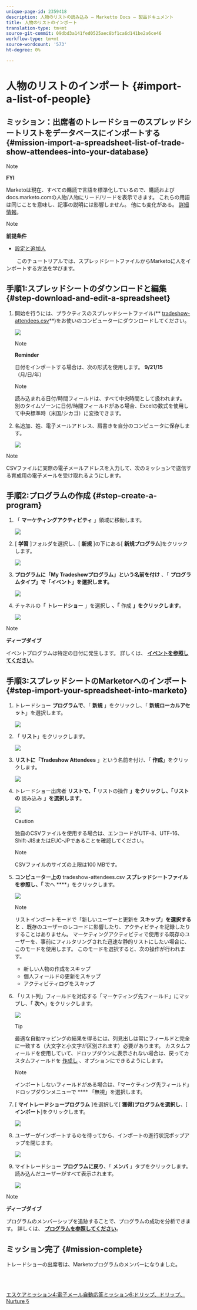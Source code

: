 ```yaml
---
unique-page-id: 2359418
description: 人物のリストの読み込み — Marketto Docs — 製品ドキュメント
title: 人物のリストのインポート
translation-type: tm+mt
source-git-commit: 09dbd3a141fed0525aec8bf1ca6d141be2a6ce46
workflow-type: tm+mt
source-wordcount: '573'
ht-degree: 0%

---
```



# 人物のリストのインポート {#import-a-list-of-people}

## ミッション：出席者のトレードショーのスプレッドシートリストをデータベースにインポートする {#mission-import-a-spreadsheet-list-of-trade-show-attendees-into-your-database}

>[!NOTE]
>
>**FYI**
>
>Marketoは現在、すべての購読で言語を標準化しているので、購読およびdocs.marketo.comの人物/人物にリード/リードを表示できます。 これらの用語は同じことを意味し、記事の説明には影響しません。 他にも変化がある。 [詳細情報](http://docs.marketo.com/display/DOCS/Updates+to+Marketo+Terminology)。

>[!NOTE]
>
>**前提条件**
>
>* [設定と追加人](get-set-up-and-add-a-person.md)

>



`   
`  このチュートリアルでは、スプレッドシートファイルからMarketoに人をインポートする方法を学びます。

## 手順1:スプレッドシートのダウンロードと編集 {#step-download-and-edit-a-spreadsheet}

1. 開始を行うには、プラクティスのスプレッドシートファイル(** [tradeshow-attendees.csv](http://docs.marketo.com/display/docs/assets/tradeshow-attendees.csv)**)をお使いのコンピューターにダウンロードしてください。

   ![](assets/image2014-9-24-12-3a5-3a0.png)

   >[!NOTE]
   >
   >**Reminder**
   >
   >
   >日付をインポートする場合は、次の形式を使用します。 **9/21/15** （月/日/年）

   >[!NOTE]
   >
   >読み込まれる日付/時間フィールドは、すべて中央時間として扱われます。 別のタイムゾーンに日付/時間フィールドがある場合、Excelの数式を使用して中央標準時（米国/シカゴ）に変換できます。

1. 名追加、姓、電子メールアドレス、肩書きを自分のコンピュータに保存します。

   ![](assets/image2014-9-24-12-3a5-3a30.png)

>[!NOTE]
>
>CSVファイルに実際の電子メールアドレスを入力して、次のミッションで送信する育成用の電子メールを受け取れるようにします。

## 手順2:プログラムの作成 {#step-create-a-program}

1. 「 **マーケティングアクティビティ** 」領域に移動します。

   ![](assets/ma-2.png)

1. [ **学習** ]フォルダを選択し、[ **新規** ]の下にある[ **新規プログラム**]をクリックします。

   ![](assets/image2014-9-24-12-3a21-3a13.png)

1. **プログラムに「My Tradeshowプログラム」という名前を付け** 、「 **プログラムタイプ」で「イベント」を選択します。**

   ![](assets/image2014-9-24-12-3a21-3a25.png)

1. チャネルの「 **トレードショー** 」を選択し **、「** 作成 **」をクリックします**。

   ![](assets/image2014-9-24-12-3a21-3a39.png)

>[!NOTE]
>
>**ディープダイブ**
>
>イベントプログラムは特定の日付に発生します。 詳しくは、 [**イベントを参照してください**](http://docs.marketo.com/display/docs/events)。

## 手順3:スプレッドシートのMarketorへのインポート {#step-import-your-spreadsheet-into-marketo}

1. トレードショー **プログラムで**、「 **新規** 」をクリックし、「 **新規ローカルアセット**」を選択します。

   ![](assets/seven-3.png)

1. 「 **リスト**」をクリックします。

   ![](assets/image2014-9-24-12-3a22-3a56.png)

1. **リストに「Tradeshow Attendees** 」という名前を付け、「 **作成**」をクリックします。

   ![](assets/image2014-9-24-12-3a23-3a9.png)

1. トレードショー出席者 **リストで、「** リストの操作 **」をクリックし、「リストの** 読み込み **」を選択します**。

   ![](assets/ten-2.png)

   >[!CAUTION]
   >
   >独自のCSVファイルを使用する場合は、エンコードがUTF-8、UTF-16、Shift-JISまたはEUC-JPであることを確認してください。

   >[!NOTE]
   >
   >CSVファイルのサイズの上限は100 MBです。

1. **コンピューター上の** tradeshow-attendees.csv **スプレッドシートファイルを参照し、「** 次へ ****」をクリックします。

   ![](assets/eleven-2.png)

   >[!NOTE]
   >
   >リストインポートモードで「新しいユーザーと更新を **スキップ」を選択すると** 、既存のユーザーのレコードに影響したり、アクティビティを記録したりすることはありません。 マーケティングアクティビティで使用する既存のユーザーを、事前にフィルタリングされた迅速な静的リストにしたい場合に、このモードを使用します。 このモードを選択すると、次の操作が行われます。
   >
   >    
   >    
   >    * 新しい人物の作成をスキップ
   >    * 個人フィールドの更新をスキップ
   >    * アクティビティログをスキップ


1. 「リスト列」フィールドを対応する「マーケティング先フィールド」にマップし、「 **次へ**」をクリックします。

   ![](assets/image2014-9-24-12-3a24-3a49.png)

   >[!TIP]
   >
   >最適な自動マッピングの結果を得るには、列見出しは常にフィールドと完全に一致する（大文字と小文字が区別されます）必要があります。 カスタムフィールドを使用していて、ドロップダウンに表示されない場合は、戻ってカスタムフィールドを [作成し](http://docs.marketo.com/display/DOCS/Create+a+Custom+Field+in+Marketo) 、オプションにできるようにします。

   >[!NOTE]
   >
   >インポートしないフィールドがある場合は、「マーケティング先フィールド」ドロップダウンメニューで **** 「無視」を選択します。

1. [ **マイトレードショープログラム** ]を選択して[ **獲得]プログラムを選択し**、[ **インポート**]をクリックします。

   ![](assets/image2014-9-24-12-3a25-3a1.png)

1. ユーザーがインポートするのを待ってから、インポートの進行状況ポップアップを閉じます。

   ![](assets/image2014-9-24-12-3a25-3a13.png)

1. マイトレードショー **プログラムに戻り**、「 **メンバ** 」タブをクリックします。 読み込んだユーザーがすべて表示されます。

   ![](assets/fifteen-1.png)

>[!NOTE]
>
>**ディープダイブ**
>
>プログラムのメンバーシップを追跡することで、プログラムの成功を分析できます。 詳しくは、 [**プログラムを参照してください**](http://docs.marketo.com/display/docs/programs)。

## ミッション完了 {#mission-complete}

トレードショーの出席者は、Marketoプログラムのメンバーになりました。

<br> 

[エスケアミッション4:電子メール自動応答](email-auto-response.md)[ミッション6:ドリップ、ドリップ、Nurture §](drip-drip-nurture.md)